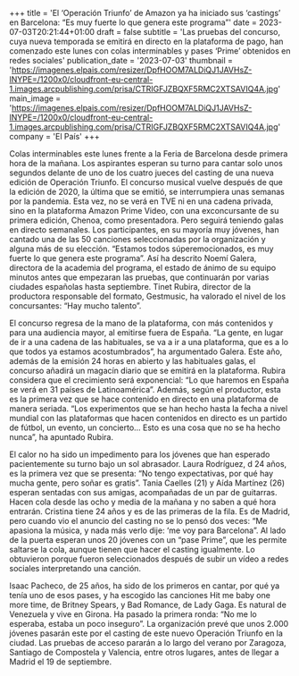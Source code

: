 +++
title = 'El ‘Operación Triunfo’ de Amazon ya ha iniciado sus ‘castings’ en Barcelona: “Es muy fuerte lo que genera este programa”'
date = 2023-07-03T20:21:44+01:00
draft = false
subtitle = 'Las pruebas del concurso, cuya nueva temporada se emitirá en directo en la plataforma de pago, han comenzado este lunes con colas interminables y pases ‘Prime’ obtenidos en redes sociales'
publication_date = '2023-07-03'
thumbnail = 'https://imagenes.elpais.com/resizer/DpfHOOM7ALDiQJ1JAVHsZ-lNYPE=/1200x0/cloudfront-eu-central-1.images.arcpublishing.com/prisa/CTRIGFJZBQXF5RMC2XTSAVIQ4A.jpg'
main_image = 'https://imagenes.elpais.com/resizer/DpfHOOM7ALDiQJ1JAVHsZ-lNYPE=/1200x0/cloudfront-eu-central-1.images.arcpublishing.com/prisa/CTRIGFJZBQXF5RMC2XTSAVIQ4A.jpg'
company = 'El País'
+++

Colas interminables este lunes frente a la Feria de Barcelona desde primera hora de la mañana. Los aspirantes esperan su turno para cantar solo unos segundos delante de uno de los cuatro jueces del casting de una nueva edición de Operación Triunfo. El concurso musical vuelve después de que la edición de 2020, la última que se emitió, se interrumpiera unas semanas por la pandemia. Esta vez, no se verá en TVE ni en una cadena privada, sino en la plataforma Amazon Prime Video, con una exconcursante de su primera edición, Chenoa, como presentadora. Pero seguirá teniendo galas en directo semanales. Los participantes, en su mayoría muy jóvenes, han cantado una de las 50 canciones seleccionadas por la organización y alguna más de su elección. “Estamos todos súperemocionados, es muy fuerte lo que genera este programa”. Así ha descrito Noemí Galera, directora de la academia del programa, el estado de ánimo de su equipo minutos antes que empezaran las pruebas, que continuarán por varias ciudades españolas hasta septiembre. Tinet Rubira, director de la productora responsable del formato, Gestmusic, ha valorado el nivel de los concursantes: “Hay mucho talento”.

El concurso regresa de la mano de la plataforma, con más contenidos y para una audiencia mayor, al emitirse fuera de España. “La gente, en lugar de ir a una cadena de las habituales, se va a ir a una plataforma, que es a lo que todos ya estamos acostumbrados”, ha argumentado Galera. Este año, además de la emisión 24 horas en abierto y las habituales galas, el concurso añadirá un magacín diario que se emitirá en la plataforma. Rubira considera que el crecimiento será exponencial: “Lo que haremos en España se verá en 31 países de Latinoamérica”. Además, según el productor, esta es la primera vez que se hace contenido en directo en una plataforma de manera seriada. “Los experimentos que se han hecho hasta la fecha a nivel mundial con las plataformas que hacen contenidos en directo es un partido de fútbol, un evento, un concierto… Esto es una cosa que no se ha hecho nunca”, ha apuntado Rubira.

El calor no ha sido un impedimento para los jóvenes que han esperado pacientemente su turno bajo un sol abrasador. Laura Rodríguez, d 24 años, es la primera vez que se presenta: “No tengo expectativas, por qué hay mucha gente, pero soñar es gratis”. Tania Caelles (21) y Aída Martínez (26) esperan sentadas con sus amigas, acompañadas de un par de guitarras. Hacen cola desde las ocho y media de la mañana y no saben a qué hora entrarán. Cristina tiene 24 años y es de las primeras de la fila. Es de Madrid, pero cuando vio el anuncio del casting no se lo pensó dos veces: “Me apasiona la música, y nada más verlo dije: ‘me voy para Barcelona”. Al lado de la puerta esperan unos 20 jóvenes con un “pase Prime”, que les permite saltarse la cola, aunque tienen que hacer el casting igualmente. Lo obtuvieron porque fueron seleccionados después de subir un vídeo a redes sociales interpretando una canción.

Isaac Pacheco, de 25 años, ha sido de los primeros en cantar, por qué ya tenía uno de esos pases, y ha escogido las canciones Hit me baby one more time, de Britney Spears, y Bad Romance, de Lady Gaga. Es natural de Venezuela y vive en Girona. Ha pasado la primera ronda: “No me lo esperaba, estaba un poco inseguro”. La organización prevé que unos 2.000 jóvenes pasarán este por el casting de este nuevo Operación Triunfo en la ciudad. Las pruebas de acceso pararán a lo largo del verano por Zaragoza, Santiago de Compostela y Valencia, entre otros lugares, antes de llegar a Madrid el 19 de septiembre.